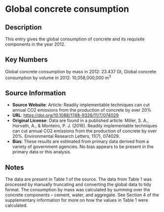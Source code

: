 
# Global concrete consumption

## Description
This entry gives the global consumption of concrete and its requisite components in the year 2012.

## Key Numbers
Global concrete consumption by mass in 2012: 23.437 Gt,
Global concrete consumption by volume in 2012: 10,058,000,000 m<sup>3</sup>

## Source Information
* **Source Website**: Article: Readily implementable techniques can cut annual CO2 emissions from the production of concrete by over 20%
* **URL**: https://doi.org/10.1088/1748-9326/11/7/074029
* **Original License**: Data are found in a published article: Miller, S. A., Horvath, A., & Monteiro, P. J. (2016). Readily implementable techniques can cut annual CO2 emissions from the production of concrete by over 20%. Environmental Research Letters, 11(7), 074029.
* **Bias**: These results are estimated from primary data derived from a variety of government agencies. No bias appears to be present in the primary data or this analysis.

## Notes
The data are present in Table 1 of the source. The data from Table 1 was processed by manually truncating and converting the global data to tidy format. The consumption by mass was calculated by summing over the concrete components – cement, water, and aggregate. See Section 4 of the supplementary information for more on how the values in Table 1 were calculated.
